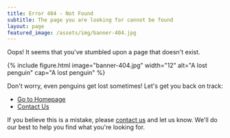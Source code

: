 ```yaml
---
title: Error 404 - Not Found
subtitle: The page you are looking for cannot be found
layout: page
featured_image: /assets/img/banner-404.jpg
---
```


Oops! It seems that you've stumbled upon a page that doesn't exist. 

{% include figure.html image="banner-404.jpg" width="12" alt="A lost penguin" cap="A lost penguin" %}

Don't worry, even penguins get lost sometimes! Let's get you back on track:

- [Go to Homepage](https://krigsvold.org)
- [Contact Us](https://krigsvold.org/contact)

If you believe this is a mistake, please [contact us](https://krigsvold.org/contact) and let us know. We'll do our best to help you find what you're looking for.

